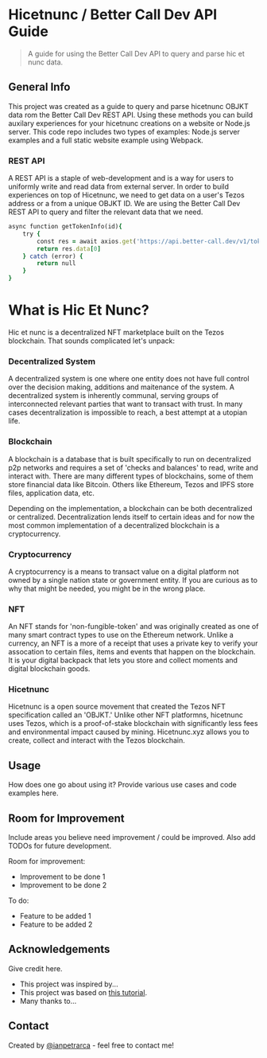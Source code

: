 # Hicetnunc / Better Call Dev API Guide
> A guide for using the Better Call Dev API to query and parse hic et nunc data.

## General Info
This project was created as a guide to query and parse hicetnunc OBJKT data rom the Better Call Dev REST API. Using these methods you can build auxilary experiences for your hicetnunc creations on a website or Node.js server. This code repo includes two types of examples: Node.js server examples and a full static website example using Webpack.


### REST API
A REST API is a staple of web-development and is a way for users to uniformly write and read data from external server. In order to build experiences on top of Hicetnunc, we need to get data on a user's Tezos address or a from a unique OBJKT ID. We are using the Better Call Dev REST API to query and filter the relevant data that we need.

```ruby
async function getTokenInfo(id){
    try {
        const res = await axios.get('https://api.better-call.dev/v1/tokens/mainnet/metadata?token_id=' + id.toString())
        return res.data[0]
    } catch (error) {
        return null
    }
}
```

# What is Hic Et Nunc?

Hic et nunc is a decentralized NFT marketplace built on the Tezos blockchain. That sounds complicated let's unpack:

### Decentralized System

A decentralized system is one where one entity does not have full control over the decision making, additions and maitenance of the system. A decentralized system is inherently communal, serving groups of interconnected relevant parties that want to transact with trust. In many cases decentralization is impossible to reach, a best attempt at a utopian life. 

### Blockchain 

A blockchain is a database that is built specifically to run on decentralized p2p networks and requires a set of 'checks and balances' to read, write and interact with. There are many different types of blockchains, some of them store financial data like Bitcoin. Others like Ethereum, Tezos and IPFS store files, application data, etc. 

Depending on the implementation, a blockchain can be both decentralized or centralized. Decentralization lends itself to certain ideas and for now the most common implementation of a decentralized blockchain is a cryptocurrency.

### Cryptocurrency 

A cryptocurrency is a means to transact value on a digital platform not owned by a single nation state or government entity. If you are curious as to why that might be needed, you might be in the wrong place.

### NFT

An NFT stands for 'non-fungible-token' and was originally created as one of many smart contract types to use on the Ethereum network. Unlike a currency, an NFT is a more of a receipt that uses a private key to verify your assocation to certain files, items and events that happen on the blockchain. It is your digital backpack that lets you store and collect moments and digital blockchain goods. 

### Hicetnunc

Hicetnunc is a open source movement that created the Tezos NFT specification called an 'OBJKT.' Unlike other NFT platformns, hicetnunc uses Tezos, which is a proof-of-stake blockchain with significantly less fees and environmental impact caused by mining. Hicetnunc.xyz allows you to create, collect and interact with the Tezos blockchain.


## Usage
How does one go about using it?
Provide various use cases and code examples here.

## Room for Improvement
Include areas you believe need improvement / could be improved. Also add TODOs for future development.

Room for improvement:
- Improvement to be done 1
- Improvement to be done 2

To do:
- Feature to be added 1
- Feature to be added 2


## Acknowledgements
Give credit here.
- This project was inspired by...
- This project was based on [this tutorial](https://www.example.com).
- Many thanks to...


## Contact
Created by [@ianpetrarca](https://www.twitter.com/ianpetrarca) - feel free to contact me!


<!-- Optional -->
<!-- ## License -->
<!-- This project is open source and available under the [... License](). -->

<!-- You don't have to include all sections - just the one's relevant to your project -->
